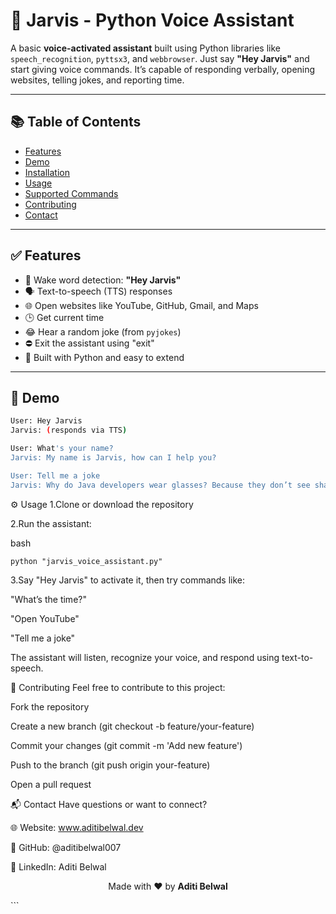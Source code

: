 # 🤖 Jarvis - Python Voice Assistant

A basic **voice-activated assistant** built using Python libraries like `speech_recognition`, `pyttsx3`, and `webbrowser`. Just say **"Hey Jarvis"** and start giving voice commands. It’s capable of responding verbally, opening websites, telling jokes, and reporting time.

---

## 📚 Table of Contents

- [Features](#features)
- [Demo](#demo)
- [Installation](#installation)
- [Usage](#usage)
- [Supported Commands](#supported-commands)
- [Contributing](#contributing)
- [Contact](#contact)

---

## ✅ Features

- 🎤 Wake word detection: **"Hey Jarvis"**
- 🗣️ Text-to-speech (TTS) responses
- 🌐 Open websites like YouTube, GitHub, Gmail, and Maps
- 🕒 Get current time
- 😂 Hear a random joke (from `pyjokes`)
- ⛔ Exit the assistant using "exit"
- 🧠 Built with Python and easy to extend

---

## 🚀 Demo

```bash
User: Hey Jarvis  
Jarvis: (responds via TTS)

User: What's your name?  
Jarvis: My name is Jarvis, how can I help you?

User: Tell me a joke  
Jarvis: Why do Java developers wear glasses? Because they don’t see sharp.

```
⚙️ Usage
1.Clone or download the repository

2.Run the assistant:

bash
```
python "jarvis_voice_assistant.py"
```

3.Say "Hey Jarvis" to activate it, then try commands like:

"What’s the time?"

"Open YouTube"

"Tell me a joke"

The assistant will listen, recognize your voice, and respond using text-to-speech.

🤝 Contributing
Feel free to contribute to this project:

Fork the repository

Create a new branch (git checkout -b feature/your-feature)

Commit your changes (git commit -m 'Add new feature')

Push to the branch (git push origin your-feature)

Open a pull request

📬 Contact
Have questions or want to connect?

🌐 Website: www.aditibelwal.dev

💼 GitHub: @aditibelwal007

🔗 LinkedIn: Aditi Belwal

<p align="center"> Made with ❤️ by <strong>Aditi Belwal</strong> </p> ```
